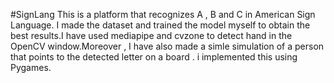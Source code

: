 #SignLang 
This is a platform that recognizes A , B and C in American Sign Language. 
I made the dataset and trained the model myself to obtain the best results.I have used mediapipe and cvzone to detect hand in the OpenCV window.Moreover , I have also made a simle simulation of a person that points to the detected letter on a board . i implemented this using Pygames. 
